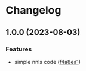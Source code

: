 # Changelog

## 1.0.0 (2023-08-03)


### Features

* simple nnls code ([f4a8ea1](https://github.com/santimirandarp/nnls/commit/f4a8ea1307a797fff9f700070c4a9f4c4501dcbd))
